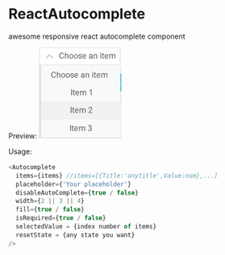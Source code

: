 # ReactAutocomplete
awesome responsive react autocomplete component

Preview:
![Alt text](./preview.jpg?raw=true "Preview")

Usage:
```javascript
<Autocomplete
  items={items} //items=[{Title:'anytitle',Value:num},...]
  placeholder={'Your placeholder'}
  disableAutoComplete={true / false}
  width={2 || 3 || 4}
  fill={true / false}
  isRequired={true / false}
  selectedValue = {index number of items}
  resetState = {any state you want}
/>
